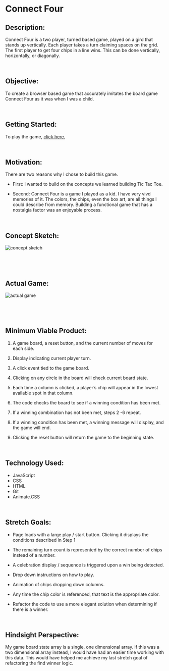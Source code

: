 # **Connect Four** 

## Description:

Connect Four is a two player, turned based game, played on a gird that stands up vertically. Each player takes a turn claiming spaces on the grid. The first player to get four chips in a line wins. This can be done vertically, horizontally, or diagonally. 

<p>&nbsp;</p>

## Objective:

To create a browser based game that accurately imitates the board game Connect Four as it was when I was a child. 

<p>&nbsp;</p>

## Getting Started:

To play the game, 
[click here.](https://jgore99.github.io/connect-four/)

<p>&nbsp;</p>

## Motivation:

There are two reasons why I chose to build this game.

- First: I wanted to build on the concepts we learned building Tic Tac Toe. 
  
- Second: Connect Four is a game I played as a kid. I have very vivd memories of it. The colors, the chips, even the box art, are all things I could describe from memory. Building a functional game that has a nostalgia factor was an enjoyable process.

<p>&nbsp;</p>

## Concept Sketch:


![concept sketch](https://i.imgur.com/Rc6RIsa.jpg "Connect Four Concept Sketch")

<p>&nbsp;</p>
<p>&nbsp;</p>

## Actual Game:

![actual game](https://i.imgur.com/dBUR6uF.png "Connect Four Actual Game")

<p>&nbsp;</p>
<p>&nbsp;</p>

## Minimum Viable Product:

1. A game board, a reset button, and the current number of moves for each side.
   
2. Display indicating current player turn.
   
3. A click event tied to the game board.
   
4. Clicking on any circle in the board will check current board state. 
   
5. Each time a column is clicked, a player’s chip will appear in the lowest available spot in that column.
   
6. The code checks the board to see if a winning condition has been met.
   
7. If a winning combination has not been met, steps 2 -6 repeat.
   
8. If a winning condition has been met, a winning message will display, and the game will end.
   
9.  Clicking the reset button will return the game to the beginning state.


<p>&nbsp;</p>


## Technology Used:

- JavaScript
- CSS
- HTML
- Git
- Animate.CSS

<p>&nbsp;</p>

## Stretch Goals:

- Page loads with a large play / start button. Clicking it displays the conditions described in Step 1
  
- The remaining turn count is represented by the correct number of chips instead of a number.
  
- A celebration display / sequence is triggered upon a win being detected.

- Drop down instructions on how to play.
  
- Animation of chips dropping down columns.
  
- Any time the chip color is referenced, that text is the appropriate color.

- Refactor the code to use a more elegant solution when determining if there is a winner.

<p>&nbsp;</p>

## Hindsight Perspective:

My game board state array is a single, one dimensional array. If this was a two dimensional array instead, I would have had an easier time working with this data. This would have helped me achieve my last stretch goal of refactoring the find winner logic.